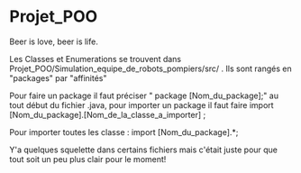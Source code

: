 # Projet_POO

Beer is love, beer is life.

Les Classes  et Enumerations se trouvent dans Projet_POO/Simulation_equipe_de_robots_pompiers/src/ . 
Ils sont rangés en "packages" par "affinités" 

Pour faire un package il faut préciser " package [Nom_du_package];" au tout début du fichier .java,
pour importer un package il faut faire import [Nom_du_package].[Nom_de_la_classe_a_importer] ;

Pour importer toutes les classe : import [Nom_du_package].*;

Y'a quelques squelette dans certains fichiers mais c'était juste pour que tout soit un peu plus clair pour le moment! 
